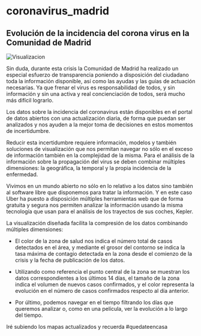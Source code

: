 # coronavirus_madrid
## Evolución de la incidencia del corona virus en la Comunidad de Madrid

![Visualizacion](https://github.com/rafaeldepablo/coronavirus_madrid/images/map.png)

Sin duda, durante esta crisis la Comunidad de Madrid ha realizado un especial esfuerzo de transparencia poniendo a disposición del ciudadano toda la información disponible, así como las ayudas y las guías de actuación necesarias. Ya que frenar el virus es responsabilidad de todos, y sin información y sin una activa y real concienciación de todos, será mucho más difícil lograrlo.

Los datos sobre la incidencia del coronavirus están disponibles en el portal de datos abiertos con una actualización diaria, de forma que puedan ser analizados y nos ayuden a la mejor toma de decisiones en estos momentos de incertidumbre.

Reducir esta incertidumbre requiere información, modelos y también soluciones de visualización que nos permitan navegar no sólo en el exceso de información también en la complejidad de la misma. Para el análisis de la información sobre la propagación del virus se deben combinar múltiples dimensiones: la geográfica, la temporal y la propia incidencia de la enfermedad.

Vivimos en un mundo abierto no sólo en lo relativo a los datos sino también al software libre que disponemos para tratar la información. Y en este caso Uber ha puesto a disposición múltiples herramientas web que de forma gratuita y segura nos permiten analizar la información usando la misma tecnología que usan para el análisis de los trayectos de sus coches, Kepler.

La visualización diseñada facilita la compresión de los datos combinando múltiples dimensiones:


- El color de la zona de salud nos indica el número total de casos detectados en el área, y mediante el grosor del contorno se indica la tasa máxima de contagio detectada en la zona desde el comienzo de la crisis y la fecha de publicación de los datos.

- Utilizando como referencia el punto central de la zona se muestran los datos correspondientes a los últimos 14 días, el tamaño de la zona indica el volumen de nuevos casos confirmados, y el color representa la evolución en el número de casos confirmados respecto al día anterior.

- Por último, podemos navegar en el tiempo filtrando los días que queremos analizar o, como en una película, ver la evolución a lo largo del tiempo.

Iré subiendo los mapas actualizados y recuerda #quedateencasa
